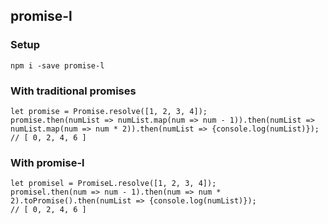## promise-l

### Setup

`npm i -save promise-l`

### With traditional promises

```
let promise = Promise.resolve([1, 2, 3, 4]);
promise.then(numList => numList.map(num => num - 1)).then(numList => numList.map(num => num * 2)).then(numList => {console.log(numList)});
// [ 0, 2, 4, 6 ]
```

### With promise-l

```
let promisel = PromiseL.resolve([1, 2, 3, 4]);
promisel.then(num => num - 1).then(num => num * 2).toPromise().then(numList => {console.log(numList)});
// [ 0, 2, 4, 6 ]
```
